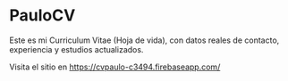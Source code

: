 # PauloCV

Este es mi Curriculum Vitae (Hoja de vida), con datos reales de contacto, experiencia y estudios actualizados.

Visita el sitio en https://cvpaulo-c3494.firebaseapp.com/